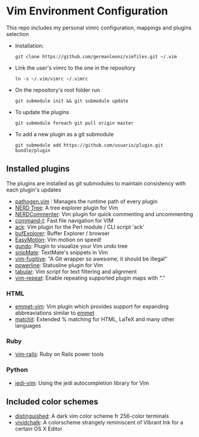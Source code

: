 # Vim Environment Configuration

This repo includes my personal vimrc configuration, mappings and plugins selection

* Installation:  

    ```shell
    git clone https://github.com/germanleonz/vimfiles.git ~/.vim
    ```

* Link the user's vimrc to the one in the repository

    ```shell
    ln -s ~/.vim/vimrc ~/.vimrc
    ```

* On the repository's root folder run

    ```shell
    git submodule init && git submodule update
    ```

* To update the plugins

    ```shell
    git submodule foreach git pull origin master
    ```

* To add a new plugin as a git submodule

    ```shell
    git submodule add https://github.com/usuario/plugin.git bundle/plugin
    ```

## Installed plugins

The plugins are installed as git submodules to maintain consistency with each plugin's updates

* [pathogen.vim](https://github.com/tpope/vim-pathogen) : Manages the runtime path of every plugin
* [NERD Tree](https://github.com/scrooloose/nerdtree): A tree explorer plugin for Vim 
* [NERDCommenter](https://github.com/scrooloose/nerdcommenter): Vim plugin for quick commenting and uncommenting 
* [command-t](https://github.com/wincent/Command-T): Fast file navigation for VIM
* [ack](https://github.com/mileszs/ack.vim): Vim plugin for the Perl module / CLI script 'ack'
* [bufExplorer](https://github.com/vim-scripts/bufexplorer.zip/tree/master): Buffer Explorer / browser
* [EasyMotion](https://github.com/easymotion/vim-easymotion): Vim motion on speed!
* [gundo](https://github.com/sjl/gundo.vim): Plugin to visualize your Vim undo tree
* [snipMate](https://github.com/garbas/vim-snipmate): TextMate's snippets in Vim
* [vim-fugitive](https://github.com/tpope/vim-fugitive): "A Git wrapper so awesome, it should be illegal"
* [powerline](https://github.com/powerline/powerline): Statusline plugin for Vim
* [tabular](https://github.com/godlygeek/tabular): Vim script for text filtering and alignment
* [vim-repeat](https://github.com/tpope/vim-repeat): Enable repeating supported plugin maps with "."

### HTML 
* [emmet-vim](https://github.com/mattn/emmet-vim): Vim plugin which provides support for expanding abbreaviations similar to [emmet](http://emmet.io/)
* [matchit](https://github.com/tmhedberg/matchit): Extended % matching for HTML, LaTeX and many other languages

### Ruby
* [vim-rails](https://github.com/tpope/vim-rails): Ruby on Rails power tools
 
### Python
* [jedi-vim](https://github.com/davidhalter/jedi-vim): Using the jedi autocompletion library for Vim

## Included color schemes

* [distinguished](https://github.com/Lokaltog/vim-distinguished): A dark vim color scheme fr 256-color terminals
* [vividchalk](https://github.com/tpope/vim-vividchalk): A colorscheme strangely reminiscent of Vibrant Ink for a certain OS X Editor 
